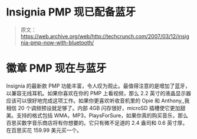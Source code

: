# Insignia PMP 现已配备蓝牙

> 原文：<https://web.archive.org/web/http://techcrunch.com/2007/03/12/insignia-pmp-now-with-bluetooth/>

# 徽章 PMP 现在与蓝牙

Insignia 的最新款 PMP 功能丰富，令人叹为观止。最值得注意的是增加了蓝牙，以兼容无线耳机。如果你喜欢在你的 PMP 上看视频，那么 2.2 英寸的液晶显示器应该可以很好地完成这项工作。如果你更喜欢听收音机里的 Opie 和 Anthony,,我相信 20 个调频预设就足够了。内部 4GB 闪存很好，microSD 插槽使它更加甜美。支持的格式包括 WMA，MP3，PlaysForSure，如果你真的购买音乐，那么百思买数字音乐商店将有你想要的。它只有微不足道的 2.4 盎司和 0.6 英寸厚。在百思买花 159.99 美元买一个。